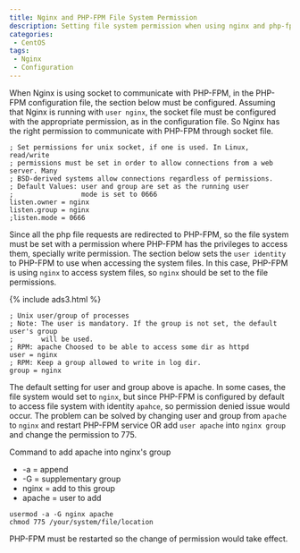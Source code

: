 ```yaml
---
title: Nginx and PHP-FPM File System Permission
description: Setting file system permission when using nginx and php-fpm with socket on CentOS 7.
categories:
 - CentOS
tags:
 - Nginx
 - Configuration
---
```


When Nginx is using socket to communicate with PHP-FPM, in the PHP-FPM configuration file, the section below must be configured.
Assuming that Nginx is running with `user nginx`, the socket file must be configured with the appropriate permission, as in the configuration file.  So Nginx has the right permission to communicate with PHP-FPM through socket file.
```
; Set permissions for unix socket, if one is used. In Linux, read/write
; permissions must be set in order to allow connections from a web server. Many
; BSD-derived systems allow connections regardless of permissions.
; Default Values: user and group are set as the running user
;                 mode is set to 0666
listen.owner = nginx
listen.group = nginx
;listen.mode = 0666
```

Since all the php file requests are redirected to PHP-FPM, so the file system must be set with a permission where PHP-FPM has the privileges to access them, specially write permission.  The section below sets the `user identity` to PHP-FPM to use when accessing the system files.  In this case, PHP-FPM is using `nginx` to access system files, so `nginx` should be set to the file permissions.

{% include ads3.html %}

```
; Unix user/group of processes
; Note: The user is mandatory. If the group is not set, the default user's group
;       will be used.
; RPM: apache Choosed to be able to access some dir as httpd
user = nginx
; RPM: Keep a group allowed to write in log dir.
group = nginx
```

The default setting for user and group above is apache.  In some cases, the file system would set to `nginx`, but since PHP-FPM is configured by default to access file system with identity `apahce`, so permission denied issue would occur.  The problem can be solved by changing user and group from `apache` to `nginx` and restart PHP-FPM service OR add `user apache` into `nginx group` and change the permission to 775.

Command to add apache into nginx's group  
* -a = append  
* -G = supplementary group  
* nginx = add to this group  
* apache = user to add

```
usermod -a -G nginx apache
chmod 775 /your/system/file/location
```

PHP-FPM must be restarted so the change of permission would take effect.

